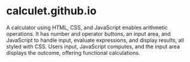 # calculet.github.io
A calculator using HTML, CSS, and JavaScript enables arithmetic operations. It has number and operator buttons, an input area, and JavaScript to handle input, evaluate expressions, and display results, all styled with CSS. Users input, JavaScript computes, and the input area displays the outcome, offering functional calculations.
